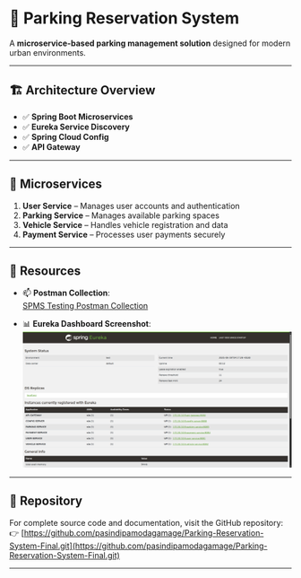 # 🚗 Parking Reservation System

A **microservice-based parking management solution** designed for modern urban environments.

---

## 🏗️ Architecture Overview

- ✅ **Spring Boot Microservices**
- ✅ **Eureka Service Discovery**
- ✅ **Spring Cloud Config**
- ✅ **API Gateway**

---

## 🧩 Microservices

1. **User Service** – Manages user accounts and authentication
2. **Parking Service** – Manages available parking spaces
3. **Vehicle Service** – Handles vehicle registration and data
4. **Payment Service** – Processes user payments securely

---

## 📂 Resources

- 📫 **Postman Collection**:  
  [SPMS Testing Postman Collection](./docs/JSON/SPMS%20Testing.postman_collection.json)


- 📊 **Eureka Dashboard Screenshot**:  
  ![Eureka Dashboard](./docs/screenShots/eureka_Dashboard.png)

---

## 🔗 Repository

For complete source code and documentation, visit the GitHub repository:  
👉 [https://github.com/pasindipamodagamage/Parking-Reservation-System-Final.git](https://github.com/pasindipamodagamage/Parking-Reservation-System-Final.git)

---

